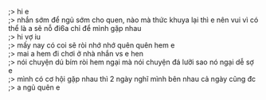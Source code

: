 ;> hi e<br>
;> nhắn sớm để ngủ sớm cho quen, nào mà thức khuya lại thì e nên vui vì có thể là a sẽ nỗ đi6a chỉ để mình gặp nhau<br>
;> hi vợ iu<br>
;> mấy nay có coi sẽ ròi nhớ nhớ quên quên hem e<br>
;> mai a hem đi chơi ở nhà nhắn vs e hen<br>
;> nói chuyện dú bím ròi hem ngại mà nói chuyện đá lưỡi sao nó ngại dễ sợ e<br>
;> mình có cơ hội gặp nhau thì 2 ngày nghĩ mình bên nhau cả ngày cũng đc<br>
;> a ngủ quên e
